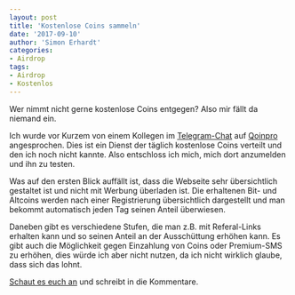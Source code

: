 ```yaml
---
layout: post
title: 'Kostenlose Coins sammeln'
date: '2017-09-10'
author: 'Simon Erhardt'
categories:
- Airdrop
tags:
- Airdrop
- Kostenlos
---
```


Wer nimmt nicht gerne kostenlose Coins entgegen? Also mir fällt da niemand ein.

Ich wurde vor Kurzem von einem Kollegen im [Telegram-Chat](https://t.me/coinium_ch) auf [Qoinpro](https://qoinpro.com/f24dc1ae7a17e0de5f9ab04daa812bbd) angesprochen. Dies ist ein Dienst der täglich kostenlose Coins verteilt und den ich noch nicht kannte. Also entschloss ich mich, mich dort anzumelden und ihn zu testen. 

Was auf den ersten Blick auffällt ist, dass die Webseite sehr übersichtlich gestaltet ist und nicht mit Werbung überladen ist. Die erhaltenen Bit- und Altcoins werden nach einer Registrierung übersichtlich dargestellt und man bekommt automatisch jeden Tag seinen Anteil überwiesen. 

Daneben gibt es verschiedene Stufen, die man z.B. mit Referal-Links erhalten kann und so seinen Anteil an der Ausschüttung erhöhen kann. Es gibt auch die Möglichkeit gegen Einzahlung von Coins oder Premium-SMS zu erhöhen, dies würde ich aber nicht nutzen, da ich nicht wirklich glaube, dass sich das lohnt. 

[Schaut es euch an](https://qoinpro.com/f24dc1ae7a17e0de5f9ab04daa812bbd) und schreibt in die Kommentare.
